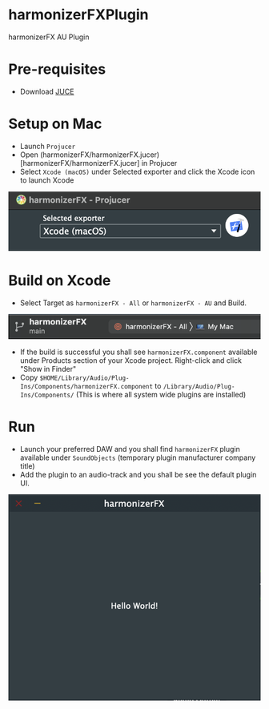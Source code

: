 # harmonizerFXPlugin
harmonizerFX AU Plugin

# Pre-requisites
* Download [JUCE](https://juce.com/get-juce/download)

# Setup on Mac
* Launch `Projucer`
* Open (harmonizerFX/harmonizerFX.jucer)[harmonizerFX/harmonizerFX.jucer] in Projucer
* Select `Xcode (macOS)` under Selected exporter and click the Xcode icon to launch Xcode

![launch-xcode](screenshots/launch-xcode.png?raw=true "launch-xcode")

# Build on Xcode
* Select Target as `harmonizerFX - All` or `harmonizerFX - AU` and Build.

![xcode](screenshots/xcode.png?raw=true "xcode")

* If the build is successful you shall see `harmonizerFX.component` available under Products section of your Xcode project. Right-click and click "Show in Finder"
* Copy `$HOME/Library/Audio/Plug-Ins/Components/harmonizerFX.component` to `/Library/Audio/Plug-Ins/Components/` (This is where all system wide plugins are installed)

# Run
* Launch your preferred DAW and you shall find `harmonizerFX` plugin available under `SoundObjects` (temporary plugin manufacturer company title)
* Add the plugin to an audio-track and you shall be see the default plugin UI.


![default-plugin](screenshots/default-plugin.png?raw=true "default-plugin")
